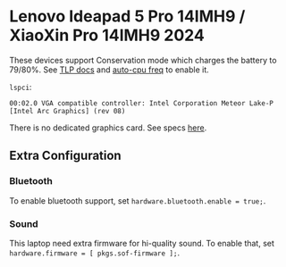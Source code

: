 # Lenovo Ideapad 5 Pro 14IMH9 / XiaoXin Pro 14IMH9 2024

These devices support Conservation mode which charges the battery to 79/80%. See [TLP docs](https://linrunner.de/tlp/settings/bc-vendors.html#lenovo-non-thinkpad-series) and [auto-cpu freq](https://github.com/AdnanHodzic/auto-cpufreq?tab=readme-ov-file#battery-charging-thresholds) to enable it.

`lspci`:
```
00:02.0 VGA compatible controller: Intel Corporation Meteor Lake-P [Intel Arc Graphics] (rev 08)
```
There is no dedicated graphics card. See specs [here](https://psref.lenovo.com/syspool/Sys/PDF/IdeaPad/IdeaPad_Pro_5_14IMH9/IdeaPad_Pro_5_14IMH9_Spec.pdf).

## Extra Configuration
### Bluetooth
To enable bluetooth support, set `hardware.bluetooth.enable = true;`.

### Sound
This laptop need extra firmware for hi-quality sound. To enable that, set `hardware.firmware = [ pkgs.sof-firmware ];`.